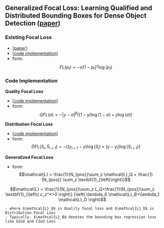## Generalized Focal Loss: Learning Qualified and Distributed Bounding Boxes for Dense Object Detection ([paper](https://arxiv.org/abs/2006.04388))  

### Existing Focal Loss
- [[paper](https://arxiv.org/abs/1708.02002)]
- [[code implementation](https://github.com/Sangh0/pytorch-loss-metric/blob/main/detection/focal_loss.py)]
- form:  
$$FL\left(p_t\right)=-\alpha\left(1-p_t\right)^{\gamma}\log\left(p_t\right)$$  

### Code Implementation  
**Quality Focal Loss**  
- [[code implementation](https://github.com/Sangh0/pytorch-loss-metric/blob/main/detection/qfocal.py)]
- form:  
$$QFL\left(\sigma\right)=-\vert y-\sigma\vert^{\beta}\left(\left(1-y\right)\log\left(1-\sigma\right)+y\log\left(\sigma\right)\right)$$  

**Distribution Focal Loss**  
- [[code implementation](https://github.com/Sangh0/pytorch-loss-metric/blob/main/detection/dfocal.py)]  
- form:
$$DFL\left(S_i, S_{i+1}\right)=-\left(\left(y_{i+1}-y\right)\log\left(S_i\right)+\left(y-y_i\right)\log\left(S_{i+1}\right)\right)$$  

**Generalized Focal Loss**  
- form:  
$$\mathcal{L} = \frac{1}{N_{pos}}\sum_z \mathcal{L}_Q + \frac{1}{N_{pos}} \sum_z \textbf{1}_{\left{\right}}$$

$$\mathcal{L} = \frac{1}{N_{pos}}\sum_z L_Q+\frac{1}{N_{pos}}\sum_z \textbf{1}_{\left\{ c_z^*>0 \right\} }\left( \lambda_0 \mathcal{L}_B+\lambda_1 \mathcal{L}_D \right)$$    

    - where $\mathcal{L}_Q$ is Quality focal loss and $\mathcal{L}_D$ is Distribution Focal Loss  
    - Typically, $\mathcal{L}_B$ denotes the bounding box regression loss like GIoU and CIoU Loss